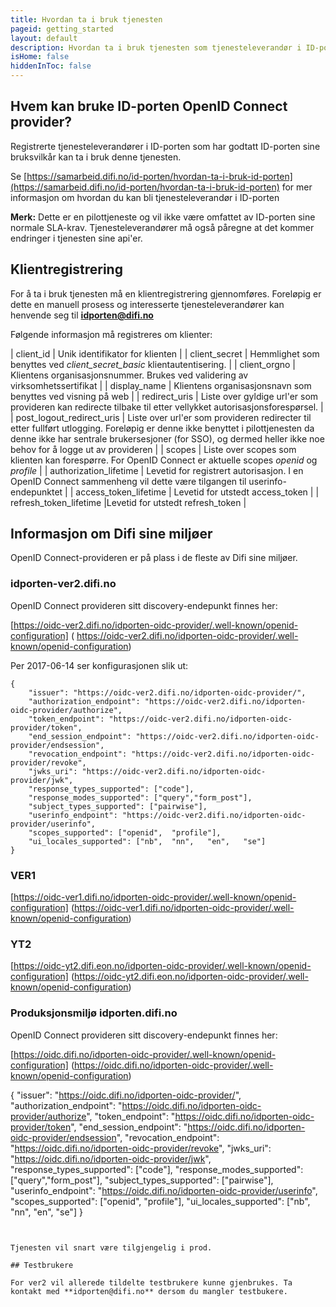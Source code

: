 ```yaml
---
title: Hvordan ta i bruk tjenesten
pageid: getting_started
layout: default
description: Hvordan ta i bruk tjenesten som tjenesteleverandør i ID-porten
isHome: false
hiddenInToc: false
---
```


## Hvem kan bruke ID-porten OpenID Connect provider?

Registrerte tjenesteleverandører i ID-porten som har godtatt ID-porten sine bruksvilkår kan ta i bruk denne tjenesten.

Se [https://samarbeid.difi.no/id-porten/hvordan-ta-i-bruk-id-porten](https://samarbeid.difi.no/id-porten/hvordan-ta-i-bruk-id-porten) for mer informasjon om hvordan du kan bli tjenesteleverandør i ID-porten

**Merk:** Dette er en pilottjeneste og vil ikke være omfattet av ID-porten sine normale SLA-krav. Tjenesteleverandører må også påregne at det kommer endringer i tjenesten sine api'er.

## Klientregistrering

For å ta i bruk tjenesten må en klientregistrering gjennomføres. Foreløpig er dette en manuell prosess og interesserte tjenesteleverandører kan henvende seg til **idporten@difi.no**

Følgende informasjon må registreres om klienter:

| client_id | Unik identifikator for klienten |
| client_secret | Hemmlighet som benyttes ved *client_secret_basic* klientautentisering. |
| client_orgno | Klientens organisasjonsnummer. Brukes ved validering av virksomhetssertifikat |
| display_name | Klientens organisasjonsnavn som benyttes ved visning på web |
| redirect_uris | Liste over gyldige url'er som provideren kan redirecte tilbake til etter vellykket autorisasjonsforespørsel. |
| post_logout_redirect_uris | Liste over url'er som provideren redirecter til etter fullført utlogging. Foreløpig er denne ikke benyttet i pilottjenesten da denne ikke har sentrale brukersesjoner (for SSO), og dermed heller ikke noe behov for å logge ut av provideren |
| scopes | Liste over scopes som klienten kan forespørre. For OpenID Connect er aktuelle scopes *openid* og *profile* | 
| authorization_lifetime | Levetid for registrert autorisasjon. I en OpenID Connect sammenheng vil dette være tilgangen til userinfo-endepunktet |
| access_token_lifetime | Levetid for utstedt access_token |
| refresh_token_lifetime |Levetid for utstedt refresh_token |
   


## Informasjon om Difi sine miljøer

OpenID Connect-provideren er på plass i de fleste av Difi sine miljøer.

### idporten-ver2.difi.no

OpenID Connect provideren sitt discovery-endepunkt finnes her:

[https://oidc-ver2.difi.no/idporten-oidc-provider/.well-known/openid-configuration]
(	https://oidc-ver2.difi.no/idporten-oidc-provider/.well-known/openid-configuration)


Per 2017-06-14 ser konfigurasjonen slik ut:
```
{
	"issuer": "https://oidc-ver2.difi.no/idporten-oidc-provider/",
	"authorization_endpoint": "https://oidc-ver2.difi.no/idporten-oidc-provider/authorize",
	"token_endpoint": "https://oidc-ver2.difi.no/idporten-oidc-provider/token",
	"end_session_endpoint": "https://oidc-ver2.difi.no/idporten-oidc-provider/endsession",
	"revocation_endpoint": "https://oidc-ver2.difi.no/idporten-oidc-provider/revoke",
	"jwks_uri": "https://oidc-ver2.difi.no/idporten-oidc-provider/jwk",
	"response_types_supported": ["code"],
	"response_modes_supported": ["query","form_post"],
	"subject_types_supported": ["pairwise"],
	"userinfo_endpoint": "https://oidc-ver2.difi.no/idporten-oidc-provider/userinfo",
	"scopes_supported": ["openid",	"profile"],
	"ui_locales_supported": ["nb",	"nn",	"en",	"se"]
}
```

### VER1

[https://oidc-ver1.difi.no/idporten-oidc-provider/.well-known/openid-configuration]
(https://oidc-ver1.difi.no/idporten-oidc-provider/.well-known/openid-configuration)

### YT2

[https://oidc-yt2.difi.eon.no/idporten-oidc-provider/.well-known/openid-configuration]
(https://oidc-yt2.difi.eon.no/idporten-oidc-provider/.well-known/openid-configuration)

### Produksjonsmiljø idporten.difi.no 


OpenID Connect provideren sitt discovery-endepunkt finnes her:

[https://oidc.difi.no/idporten-oidc-provider/.well-known/openid-configuration]
(https://oidc.difi.no/idporten-oidc-provider/.well-known/openid-configuration)

{
	"issuer": "https://oidc.difi.no/idporten-oidc-provider/",
	"authorization_endpoint": "https://oidc.difi.no/idporten-oidc-provider/authorize",
	"token_endpoint": "https://oidc.difi.no/idporten-oidc-provider/token",
	"end_session_endpoint": "https://oidc.difi.no/idporten-oidc-provider/endsession",
	"revocation_endpoint": "https://oidc.difi.no/idporten-oidc-provider/revoke",
	"jwks_uri": "https://oidc.difi.no/idporten-oidc-provider/jwk",
	"response_types_supported": ["code"],
	"response_modes_supported": ["query","form_post"],
	"subject_types_supported": ["pairwise"],
	"userinfo_endpoint": "https://oidc.difi.no/idporten-oidc-provider/userinfo",
	"scopes_supported": ["openid",	"profile"],
	"ui_locales_supported": ["nb",	"nn",	"en",	"se"]
}
```


Tjenesten vil snart være tilgjengelig i prod.

## Testbrukere

For ver2 vil allerede tildelte testbrukere kunne gjenbrukes. Ta kontakt med **idporten@difi.no** dersom du mangler testbukere. 
